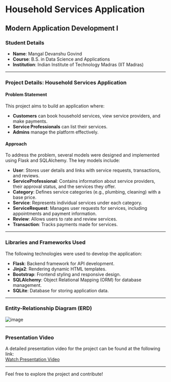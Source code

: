 # Household Services Application

## Modern Application Development I

### Student Details
- **Name**: Mangal Devanshu Govind  
- **Course**: B.S. in Data Science and Applications  
- **Institution**: Indian Institute of Technology Madras (IIT Madras)

---

### Project Details: Household Services Application

#### Problem Statement
This project aims to build an application where:
- **Customers** can book household services, view service providers, and make payments.
- **Service Professionals** can list their services.
- **Admins** manage the platform effectively.

#### Approach
To address the problem, several models were designed and implemented using Flask and SQLAlchemy. The key models include:

- **User**: Stores user details and links with service requests, transactions, and reviews.
- **ServiceProfessional**: Contains information about service providers, their approval status, and the services they offer.
- **Category**: Defines service categories (e.g., plumbing, cleaning) with a base price.
- **Service**: Represents individual services under each category.
- **ServiceRequest**: Manages user requests for services, including appointments and payment information.
- **Review**: Allows users to rate and review services.
- **Transaction**: Tracks payments made for services.

---

### Libraries and Frameworks Used
The following technologies were used to develop the application:
- **Flask**: Backend framework for API development.
- **Jinja2**: Rendering dynamic HTML templates.
- **Bootstrap**: Frontend styling and responsive design.
- **SQLAlchemy**: Object Relational Mapping (ORM) for database management.
- **SQLite**: Database for storing application data.

---

### Entity-Relationship Diagram (ERD)
![image](https://github.com/user-attachments/assets/17a97a20-a97c-43c8-a4f4-609055ea2d86)


---

### Presentation Video
A detailed presentation video for the project can be found at the following link:  
[Watch Presentation Video](https://drive.google.com/file/d/1KwJ1r3qb9aBA-N61OGM8l8PY-uecJ14B/view)

---

Feel free to explore the project and contribute!
